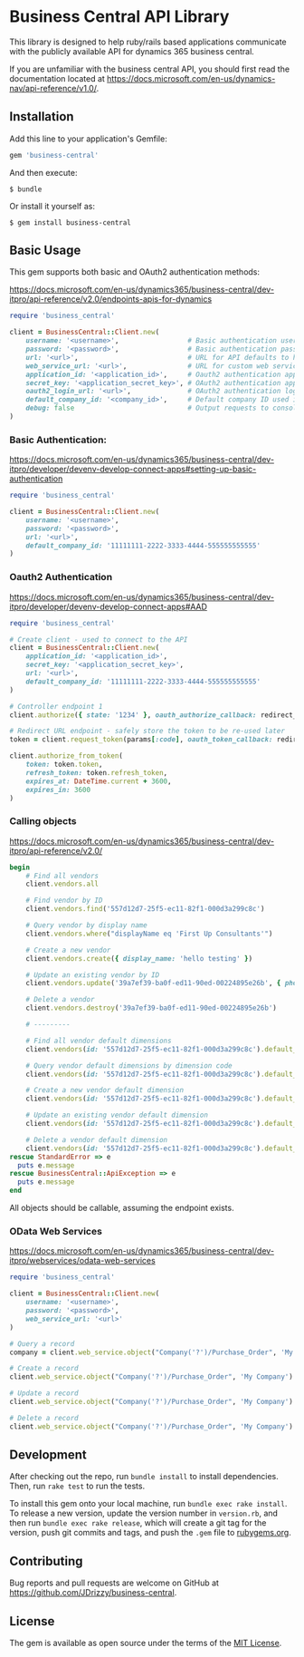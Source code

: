 # Business Central API Library

This library is designed to help ruby/rails based applications communicate with the publicly available API for dynamics 365 business central.

If you are unfamiliar with the business central API, you should first read the documentation located at https://docs.microsoft.com/en-us/dynamics-nav/api-reference/v1.0/.

## Installation

Add this line to your application's Gemfile:

```ruby
gem 'business-central'
```

And then execute:

    $ bundle

Or install it yourself as:

    $ gem install business-central

## Basic Usage

This gem supports both basic and OAuth2 authentication methods:

https://docs.microsoft.com/en-us/dynamics365/business-central/dev-itpro/api-reference/v2.0/endpoints-apis-for-dynamics

```Ruby
require 'business_central'

client = BusinessCentral::Client.new(
    username: '<username>',                 # Basic authentication username
    password: '<password>',                 # Basic authentication password
    url: '<url>',                           # URL for API defaults to https://api.businesscentral.dynamics.com/v2.0/production/api/v1.0
    web_service_url: '<url>',               # URL for custom web services defaults to https://api.businesscentral.dynamics.com/v2.0/production/ODataV4 
    application_id: '<application_id>',     # Oauth2 authentication application ID
    secret_key: '<application_secret_key>', # OAuth2 authentication application secret key
    oauth2_login_url: '<url>',              # OAuth2 authentication login URL defaults to https://login.microsoftonline.com/common
    default_company_id: '<company_id>',     # Default company ID used in all requests (if required)
    debug: false                            # Output requests to console
)
```

### Basic Authentication:

https://docs.microsoft.com/en-us/dynamics365/business-central/dev-itpro/developer/devenv-develop-connect-apps#setting-up-basic-authentication

```Ruby
require 'business_central'

client = BusinessCentral::Client.new(
    username: '<username>',
    password: '<password>',
    url: '<url>',
    default_company_id: '11111111-2222-3333-4444-555555555555'
)
```

### Oauth2 Authentication

https://docs.microsoft.com/en-us/dynamics365/business-central/dev-itpro/developer/devenv-develop-connect-apps#AAD

```Ruby
require 'business_central'

# Create client - used to connect to the API
client = BusinessCentral::Client.new(
    application_id: '<application_id>',
    secret_key: '<application_secret_key>',
    url: '<url>',
    default_company_id: '11111111-2222-3333-4444-555555555555'
)

# Controller endpoint 1
client.authorize({ state: '1234' }, oauth_authorize_callback: redirect_url )

# Redirect URL endpoint - safely store the token to be re-used later
token = client.request_token(params[:code], oauth_token_callback: redirect_url)

client.authorize_from_token(
    token: token.token,
    refresh_token: token.refresh_token,
    expires_at: DateTime.current + 3600,
    expires_in: 3600
)
```

### Calling objects

https://docs.microsoft.com/en-us/dynamics365/business-central/dev-itpro/api-reference/v2.0/

```Ruby
begin
    # Find all vendors
    client.vendors.all

    # Find vendor by ID
    client.vendors.find('557d12d7-25f5-ec11-82f1-000d3a299c8c')

    # Query vendor by display name
    client.vendors.where("displayName eq 'First Up Consultants'")

    # Create a new vendor
    client.vendors.create({ display_name: 'hello testing' })

    # Update an existing vendor by ID
    client.vendors.update('39a7ef39-ba0f-ed11-90ed-00224895e26b', { phone_number: '1112' })

    # Delete a vendor
    client.vendors.destroy('39a7ef39-ba0f-ed11-90ed-00224895e26b')

    # ---------

    # Find all vendor default dimensions
    client.vendors(id: '557d12d7-25f5-ec11-82f1-000d3a299c8c').default_dimensions.all

    # Query vendor default dimensions by dimension code
    client.vendors(id: '557d12d7-25f5-ec11-82f1-000d3a299c8c').default_dimensions.where("dimensionCode eq 'DEPARTMENT'")

    # Create a new vendor default dimension
    client.vendors(id: '557d12d7-25f5-ec11-82f1-000d3a299c8c').default_dimensions.create({ dimension_code: 'DEPARTMENT' })

    # Update an existing vendor default dimension
    client.vendors(id: '557d12d7-25f5-ec11-82f1-000d3a299c8c').default_dimensions.update('6576ecf4-25f5-ec11-82f1-000d3a299c8c', { dimension_code: 'NEW_DEPARTMENT' })

    # Delete a vendor default dimension
    client.vendors(id: '557d12d7-25f5-ec11-82f1-000d3a299c8c').default_dimensions.destroy('6576ecf4-25f5-ec11-82f1-000d3a299c8c')
rescue StandardError => e
  puts e.message
rescue BusinessCentral::ApiException => e
  puts e.message
end
```

All objects should be callable, assuming the endpoint exists.

### OData Web Services

https://docs.microsoft.com/en-us/dynamics365/business-central/dev-itpro/webservices/odata-web-services

```Ruby
require 'business_central'

client = BusinessCentral::Client.new(
    username: '<username>',
    password: '<password>',
    web_service_url: '<url>'
)

# Query a record 
company = client.web_service.object("Company('?')/Purchase_Order", 'My Company').get

# Create a record
client.web_service.object("Company('?')/Purchase_Order", 'My Company').post({})

# Update a record
client.web_service.object("Company('?')/Purchase_Order", 'My Company').patch({})

# Delete a record
client.web_service.object("Company('?')/Purchase_Order", 'My Company').delete
```

## Development

After checking out the repo, run `bundle install` to install dependencies. Then, run `rake test` to run the tests.

To install this gem onto your local machine, run `bundle exec rake install`. To release a new version, update the version number in `version.rb`, and then run `bundle exec rake release`, which will create a git tag for the version, push git commits and tags, and push the `.gem` file to [rubygems.org](https://rubygems.org).

## Contributing

Bug reports and pull requests are welcome on GitHub at https://github.com/JDrizzy/business-central.

## License

The gem is available as open source under the terms of the [MIT License](https://opensource.org/licenses/MIT).
